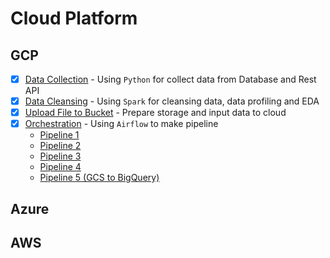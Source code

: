 # Cloud Platform

## GCP
- [x] [Data Collection](GCS/Data_Collection.ipynb) - Using `Python` for collect data from Database and Rest API
- [x] [Data Cleansing](GCS/Data_Cleansing.ipynb) - Using `Spark` for cleansing data, data profiling and EDA
- [x] [Upload File to Bucket](GCS/UploadFile_Bucket.py) - Prepare storage and input data to cloud
- [x] [Orchestration](airflow/overview_airflow_project.pdf) - Using `Airflow` to make pipeline
  - [Pipeline 1](airflow/exercise1.py)
  - [Pipeline 2](airflow/exercise2-1.py)
  - [Pipeline 3](airflow/exercise3.py)
  - [Pipeline 4](airflow/exercise4.py)
  - [Pipeline 5 (GCS to BigQuery)](airflow//to_BigQuery2.py)



## Azure





## AWS


